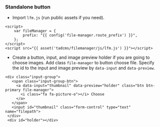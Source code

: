 ### Standalone button
- Import ``lfm.js`` (run public assets if you need).
```
<script>
    var fileManager = {
        prefix: "{{ config('file-manager.route_prefix') }}",
    };
</script>
<script src="{{ asset('tadcms/filemanager/js/lfm.js') }}"></script>
```

- Create a button, input, and image preview holder if you are going to choose images. Add class ``file-manager`` to button choose file. Specify the id to the input and image preview by ``data-input`` and ``data-preview``.
```
<div class="input-group">
   <span class="input-group-btn">
     <a data-input="thumbnail" data-preview="holder" class="btn btn-primary file-manager">
       <i class="fa fa-picture-o"></i> Choose
     </a>
   </span>
   <input id="thumbnail" class="form-control" type="text" name="filepath">
 </div>
 <div id="holder"></div>
```